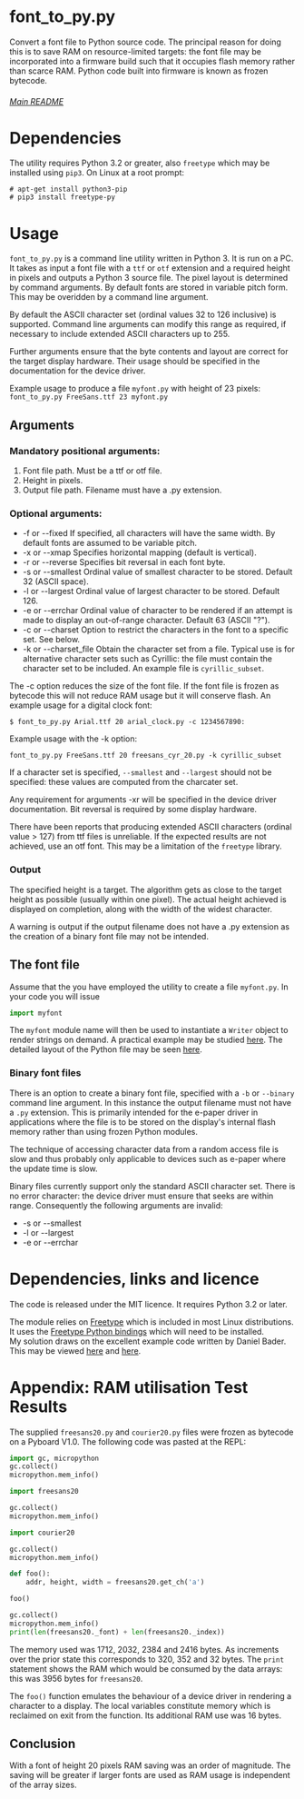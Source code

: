 # font_to_py.py

Convert a font file to Python source code. The principal reason for doing this
is to save RAM on resource-limited targets: the font file may be incorporated
into a firmware build such that it occupies flash memory rather than scarce
RAM. Python code built into firmware is known as frozen bytecode.

###### [Main README](./README.md)

# Dependencies

The utility requires Python 3.2 or greater, also `freetype` which may be
installed using `pip3`. On Linux at a root prompt:

```shell
# apt-get install python3-pip
# pip3 install freetype-py
```

# Usage

`font_to_py.py` is a command line utility written in Python 3. It is run on a
PC. It takes as input a font file with a `ttf` or `otf` extension and a
required height in pixels and outputs a Python 3 source file. The pixel layout
is determined by command arguments. By default fonts are stored in variable
pitch form. This may be overidden by a command line argument.

By default the ASCII character set (ordinal values 32 to 126 inclusive) is
supported. Command line arguments can modify this range as required, if
necessary to include extended ASCII characters up to 255.

Further arguments ensure that the byte contents and layout are correct for the
target display hardware. Their usage should be specified in the documentation
for the device driver.

Example usage to produce a file `myfont.py` with height of 23 pixels:  
`font_to_py.py FreeSans.ttf 23 myfont.py`

## Arguments

### Mandatory positional arguments:

 1. Font file path. Must be a ttf or otf file.
 2. Height in pixels.
 3. Output file path. Filename must have a .py extension.

### Optional arguments:

 * -f or --fixed If specified, all characters will have the same width. By
 default fonts are assumed to be variable pitch.
 * -x or --xmap Specifies horizontal mapping (default is vertical).
 * -r or --reverse Specifies bit reversal in each font byte.
 * -s or --smallest Ordinal value of smallest character to be stored. Default
 32 (ASCII space).
 * -l or --largest Ordinal value of largest character to be stored. Default 126.
 * -e or --errchar Ordinal value of character to be rendered if an attempt is
 made to display an out-of-range character. Default 63 (ASCII "?").
 * -c or --charset Option to restrict the characters in the font to a specific
 set. See below.
 * -k or --charset_file Obtain the character set from a file. Typical use is
 for alternative character sets such as Cyrillic: the file must contain the
 character set to be included. An example file is `cyrillic_subset`.

The -c option reduces the size of the font file. If the font file is frozen as
bytecode this will not reduce RAM usage but it will conserve flash. An example
usage for a digital clock font:

```shell
$ font_to_py.py Arial.ttf 20 arial_clock.py -c 1234567890:
```
Example usage with the -k option:  
```shell
font_to_py.py FreeSans.ttf 20 freesans_cyr_20.py -k cyrillic_subset
```

If a character set is specified, `--smallest` and `--largest` should not be
specified: these values are computed from the charcater set.

Any requirement for arguments -xr will be specified in the device driver
documentation. Bit reversal is required by some display hardware.

There have been reports that producing extended ASCII characters (ordinal
value > 127) from ttf files is unreliable. If the expected results are not
achieved, use an otf font. This may be a limitation of the `freetype` library.

### Output

The specified height is a target. The algorithm gets as close to the target
height as possible (usually within one pixel). The actual height achieved is
displayed on completion, along with the width of the widest character.

A warning is output if the output filename does not have a .py extension as the
creation of a binary font file may not be intended.

## The font file

Assume that the you have employed the utility to create a file `myfont.py`. In
your code you will issue

```python
import myfont
```

The `myfont` module name will then be used to instantiate a `Writer` object
to render strings on demand. A practical example may be studied
[here](./writer/writer_demo.py).
The detailed layout of the Python file may be seen [here](./writer/DRIVERS.md).

### Binary font files

There is an option to create a binary font file, specified with a `-b` or
`--binary` command line argument. In this instance the output filename must
not have a `.py` extension. This is primarily intended for the e-paper driver
in applications where the file is to be stored on the display's internal flash
memory rather than using frozen Python modules.

The technique of accessing character data from a random access file is slow
and thus probably only applicable to devices such as e-paper where the update
time is slow.

Binary files currently support only the standard ASCII character set. There is
no error character: the device driver must ensure that seeks are within range.
Consequently the following arguments are invalid:

 * -s or --smallest
 * -l or --largest
 * -e or --errchar

# Dependencies, links and licence

The code is released under the MIT licence. It requires Python 3.2 or later.

The module relies on [Freetype](https://www.freetype.org/) which is included in most Linux distributions.  
It uses the [Freetype Python bindings](http://freetype-py.readthedocs.io/en/latest/index.html)
which will need to be installed.  
My solution draws on the excellent example code written by Daniel Bader. This
may be viewed [here](https://dbader.org/blog/monochrome-font-rendering-with-freetype-and-python) and [here](https://gist.github.com/dbader/5488053).

# Appendix: RAM utilisation Test Results

The supplied `freesans20.py` and `courier20.py` files were frozen as bytecode
on a Pyboard V1.0. The following code was pasted at the REPL:

```python
import gc, micropython
gc.collect()
micropython.mem_info()

import freesans20

gc.collect()
micropython.mem_info()

import courier20

gc.collect()
micropython.mem_info()

def foo():
    addr, height, width = freesans20.get_ch('a')

foo()

gc.collect()
micropython.mem_info()
print(len(freesans20._font) + len(freesans20._index))
```

The memory used was 1712, 2032, 2384 and 2416 bytes. As increments over the
prior state this corresponds to 320, 352 and 32 bytes. The `print` statement
shows the RAM which would be consumed by the data arrays: this was 3956 bytes
for `freesans20`.

The `foo()` function emulates the behaviour of a device driver in rendering a
character to a display. The local variables constitute memory which is
reclaimed on exit from the function. Its additional RAM use was 16 bytes.

## Conclusion

With a font of height 20 pixels RAM saving was an order of magnitude. The
saving will be greater if larger fonts are used as RAM usage is independent of
the array sizes.
